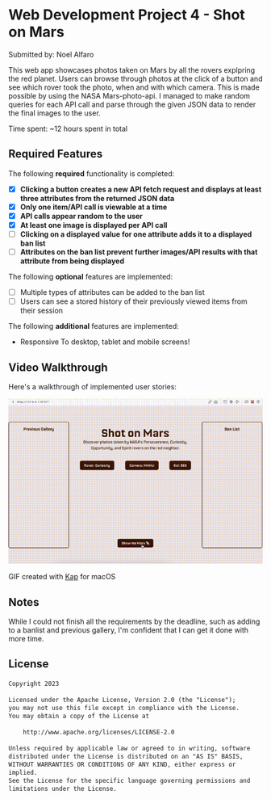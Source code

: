 # Web Development Project 4 - Shot on Mars

Submitted by: Noel Alfaro

This web app showcases photos taken on Mars by all the rovers explpring the red planet. Users can browse through photos at the click of a button and see which rover took the photo, when and with which camera. This is made possible by using the NASA Mars-photo-api. I managed to make random queries for each API call and parse through the given JSON data to render the final images to the user.

Time spent: ~12 hours spent in total

## Required Features

The following **required** functionality is completed:

- [x] **Clicking a button creates a new API fetch request and displays at least three attributes from the returned JSON data**
- [x] **Only one item/API call is viewable at a time**
- [x] **API calls appear random to the user**
- [x] **At least one image is displayed per API call**
- [ ] **Clicking on a displayed value for one attribute adds it to a displayed ban list**
- [ ] **Attributes on the ban list prevent further images/API results with that attribute from being displayed**

The following **optional** features are implemented:

- [ ] Multiple types of attributes can be added to the ban list
- [ ] Users can see a stored history of their previously viewed items from their session

The following **additional** features are implemented:

- Responsive To desktop, tablet and mobile screens!

## Video Walkthrough

Here's a walkthrough of implemented user stories:

<img src='src/assets/gif-kapture.gif' title='Video Walkthrough' width='' alt='Video Walkthrough' />

<!-- Replace this with whatever GIF tool you used! -->

GIF created with [Kap](https://getkap.co/) for macOS

## Notes

While I could not finish all the requirements by the deadline, such as adding to a banlist and previous gallery, I'm confident that I can get it done with more time.

## License

    Copyright 2023

    Licensed under the Apache License, Version 2.0 (the "License");
    you may not use this file except in compliance with the License.
    You may obtain a copy of the License at

        http://www.apache.org/licenses/LICENSE-2.0

    Unless required by applicable law or agreed to in writing, software
    distributed under the License is distributed on an "AS IS" BASIS,
    WITHOUT WARRANTIES OR CONDITIONS OF ANY KIND, either express or implied.
    See the License for the specific language governing permissions and
    limitations under the License.
